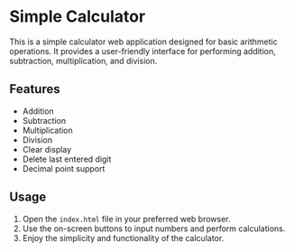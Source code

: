# Simple Calculator

This is a simple calculator web application designed for basic arithmetic operations. It provides a user-friendly interface for performing addition, subtraction, multiplication, and division.

## Features

- Addition
- Subtraction
- Multiplication
- Division
- Clear display
- Delete last entered digit
- Decimal point support

## Usage

1. Open the `index.html` file in your preferred web browser.
2. Use the on-screen buttons to input numbers and perform calculations.
3. Enjoy the simplicity and functionality of the calculator.
